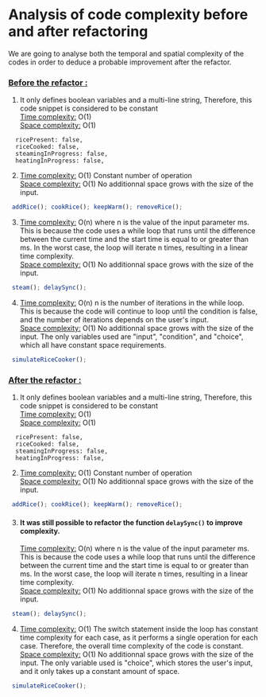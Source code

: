 # Analysis of code complexity before and after refactoring

We are going to analyse both the temporal and spatial complexity of the codes in order to deduce a probable improvement
after the refactor.

### <u>Before the refactor :</u>

1. It only defines boolean variables and a multi-line string, Therefore, this code snippet is considered to be
   constant <br>
   <u>Time complexity:</u> O(1) <br>
   <u>Space complexity:</u> O(1)

```vim
  ricePresent: false,
  riceCooked: false,
  steamingInProgress: false,
  heatingInProgress: false,
```

2. <u>Time complexity:</u> O(1) Constant number of operation <br>
   <u>Space complexity:</u> O(1) No additionnal space grows with the size of the input.

```javascript
 addRice(); cookRice(); keepWarm(); removeRice();
```

3. <u>Time complexity:</u> O(n) where n is the value of the input parameter ms. This is because the code uses a while loop that runs until the difference between the current time and the start time is equal to or greater than ms. In the worst case, the loop will iterate n times, resulting in a linear time complexity. <br>
   <u>Space complexity:</u> O(1) No additionnal space grows with the size of the input.

```javascript
 steam(); delaySync();
```

4. <u>Time complexity:</u> O(n) n is the number of iterations in the while loop. This is because the code will continue to loop until the condition is false, and the number of iterations depends on the user's input. <br>
   <u>Space complexity:</u> O(1) No additionnal space grows with the size of the input. The only variables used are "input", "condition", and "choice", which all have constant space requirements.

```javascript
 simulateRiceCooker();
```

### <u>After the refactor :</u>

1. It only defines boolean variables and a multi-line string, Therefore, this code snippet is considered to be
   constant <br>
   <u>Time complexity:</u> O(1) <br>
   <u>Space complexity:</u> O(1)

```vim
  ricePresent: false,
  riceCooked: false,
  steamingInProgress: false,
  heatingInProgress: false,
```

2. <u>Time complexity:</u> O(1) Constant number of operation <br>
   <u>Space complexity:</u> O(1) No additionnal space grows with the size of the input.

```javascript
 addRice(); cookRice(); keepWarm(); removeRice();
```

3. #### It was still possible to refactor the function `delaySync()` to improve complexity. <br>
   <u>Time complexity:</u> O(n) where n is the value of the input parameter ms. This is because the code uses a while loop that runs until the difference between the current time and the start time is equal to or greater than ms. In the worst case, the loop will iterate n times, resulting in a linear time complexity. <br>
   <u>Space complexity:</u> O(1) No additionnal space grows with the size of the input.

```javascript
 steam(); delaySync();
```

4. <u>Time complexity:</u> O(1) The switch statement inside the loop has constant time complexity for each case, as it performs a single operation for each case. Therefore, the overall time complexity of the code is constant. <br>
   <u>Space complexity:</u> O(1) No additionnal space grows with the size of the input. The only variable used is "choice", which stores the user's input, and it only takes up a constant amount of space.

```javascript
 simulateRiceCooker();
```